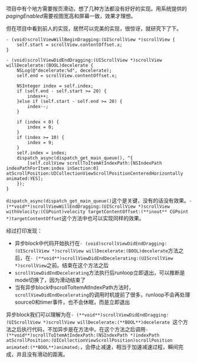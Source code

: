 项目中有个地方需要按页滑动，想了几种方法都没有好好的实现。用系统提供的*pagingEnabled*需要视图宽高和屏幕一致，效果才理想。

但在项目中看到前人的实现，居然可以完美的实现，很惊讶，就研究下了下。

```
- (void)scrollViewWillBeginDragging:(UIScrollView *)scrollView {
    self.start = scrollView.contentOffset.x;
}

- (void)scrollViewDidEndDragging:(UIScrollView *)scrollView willDecelerate:(BOOL)decelerate {
    NSLog(@"decelerate:%d", decelerate);
    self.end = scrollView.contentOffset.x;

    NSInteger index = self.index;
    if (self.end - self.start >= 20) {
        index++;
    }else if (self.start - self.end >= 20) {
        index--;
    }

    if (index < 0) {
        index = 0;
    }
    if (index >= 10) {
        index = 9;
    }
    self.index = index;
    dispatch_async(dispatch_get_main_queue(), ^{
        [self.collView scrollToItemAtIndexPath:[NSIndexPath indexPathForItem:index inSection:0] atScrollPosition:UICollectionViewScrollPositionCenteredHorizontally animated:YES];
    });
}
```

`dispatch_async(dispatch_get_main_queue()`这个是关键，没有的话没有效果。`- (**void**)scrollViewWillEndDragging:(UIScrollView *)scrollView withVelocity:(CGPoint)velocity targetContentOffset:(**inout** CGPoint *)targetContentOffset`这个方法中也可以实现同样的效果。



经过打印发现：

* 异步block中代码开始执行在`- (void)scrollViewDidEndDragging:(UIScrollView *)scrollView willDecelerate:(BOOL)decelerate`方法之后，在`- (**void**)scrollViewDidEndDecelerating:(UIScrollView *)scrollView`之前。结束在这个方法之后
* `scrollViewDidEndDecelerating`方法执行后runloop立即退出，可以推断是mode切换了，因为滑动结束了
* 当有异步block中scrollToItemAtIndexPath方法时，`scrollViewDidEndDecelerating`的调用时机提前了很多，runloop不会再处理source0和timer事件，也不会休眠，而是立即退出

异步block我们可以理解为在`- (**void**)scrollViewDidEndDragging:(UIScrollView *)scrollView willDecelerate:(**BOOL**)decelerate `这个方法之后执行代码，不加异步是在方法中。在这个方法之后调用`- (**void**)scrollToItemAtIndexPath:(NSIndexPath *)indexPath atScrollPosition:(UICollectionViewScrollPosition)scrollPosition animated:(**BOOL**)animated;`，会停止减速，相当于加速减速过程，瞬间完成，并且没有滑动的距离。